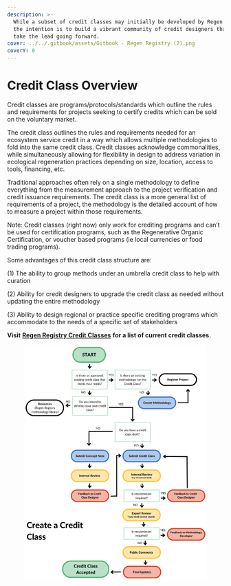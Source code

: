 ```yaml
---
description: >-
  While a subset of credit classes may initially be developed by Regen Registry,
  the intention is to build a vibrant community of credit designers that will
  take the lead going forward.
cover: ../../.gitbook/assets/Gitbook - Regen Registry (2).png
coverY: 0
---
```


# Credit Class Overview

Credit classes are programs/protocols/standards which outline the rules and requirements for projects seeking to certify credits which can be sold on the voluntary market.

The credit class outlines the rules and requirements needed for an ecosystem service credit in a way which allows multiple methodologies to fold into the same credit class. Credit classes acknowledge commonalities, while simultaneously allowing for flexibility in design to address variation in ecological regeneration practices depending on size, location, access to tools, financing, etc.

Traditional approaches often rely on a single methodology to define everything from the measurement approach to the project verification and credit issuance requirements.  The credit class is a more general list of requirements of a project, the methodology is the detailed account of how to measure a project within those requirements.

Note: Credit classes (right now) only work for crediting programs and can’t be used for certification programs, such as the Regenerative Organic Certification, or voucher based programs (ie local currencies or food trading programs).&#x20;

Some advantages of this credit class structure are:

&#x20;(1) The ability to group methods under an umbrella credit class to help with curation

&#x20;(2) Ability for credit designers to upgrade the credit class as needed without updating the entire methodology

(3) Ability to design regional or practice specific crediting programs which accommodate to the needs of a specific set of stakeholders

**Visit** [**Regen Registry Credit Classes**](broken-reference) **for a list of current credit classes.**

<div align="left"><figure><img src="../../.gitbook/assets/Credit Class.png" alt=""><figcaption></figcaption></figure></div>

